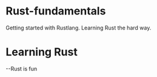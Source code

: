 # Rust-fundamentals
Getting started with Rustlang. Learning Rust the hard way.
# Learning Rust
--Rust is fun
